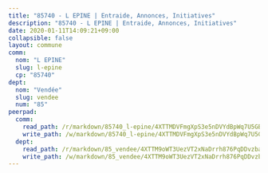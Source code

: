 ```yaml
---
title: "85740 - L EPINE | Entraide, Annonces, Initiatives"
description: "85740 - L EPINE | Entraide, Annonces, Initiatives"
date: 2020-01-11T14:09:21+09:00
collapsible: false
layout: commune
comm:
  nom: "L EPINE"
  slug: l-epine
  cp: "85740"
dept:
  nom: "Vendée"
  slug: vendee
  num: "85"
peerpad:
  comm:
    read_path: /r/markdown/85740_l-epine/4XTTMDVFmgXpS3e5nDVYdBpWq7U5GB7gj3JiHgG1jCQ3kNKzP
    write_path: /w/markdown/85740_l-epine/4XTTMDVFmgXpS3e5nDVYdBpWq7U5GB7gj3JiHgG1jCQ3kNKzP-K3TgURPRQBt6zmS1fKC86a5293iBxYyDhWFeoAzrCTerF3f7iFXSJFt4sRvLnKT3MEs9MRqxLxahHMPZeZVRvGP8sc54wnnRBS2ZYNxLdUHLktSwijpHDZD5pregyNDtwm4rf15y
  dept:
    read_path: /r/markdown/85_vendee/4XTTM9oWT3UezVT2xNaDrrh876PqDDvzbaovSPP6P6ha63Ezk
    write_path: /w/markdown/85_vendee/4XTTM9oWT3UezVT2xNaDrrh876PqDDvzbaovSPP6P6ha63Ezk-K3TgTz4T2Ao5CxcmNgKRpi6DXEbSZWgvvZNdT7V4KiJycR1vvtGLxg5iYYYKajishdNzKNazAywn7vjwqtQs859ALiENaqFJQsULDwd4rYqVPy8n3JbNCeuPxinCnetCgcSuCcyv
---
```


